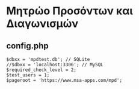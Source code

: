 # Μητρώο Προσόντων και Διαγωνισμών



## config.php

```
$dbxx = 'mpdtest.db'; // SQLite
//$dbxx = 'localhost:3306'; // MySQL
$required_check_level = 2;
$test_users = 1;
$pageroot = 'https://www.msa-apps.com/mpd';
```